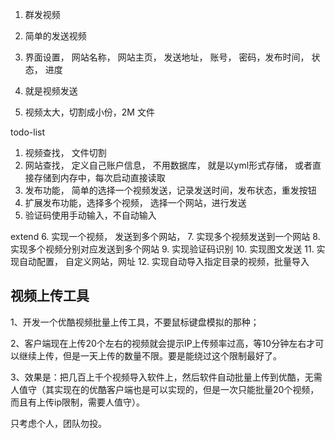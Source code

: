 1. 群发视频
2. 简单的发送视频
3. 界面设置，  网站名称， 网站主页， 发送地址， 账号， 密码，发布时间， 状态， 进度
4. 就是视频发送

5. 视频太大，切割成小份，2M 文件


todo-list
1. 视频查找， 文件切割
2. 网站查找， 定义自己账户信息， 不用数据库， 就是以yml形式存储， 或者直接存储到内存中，每次启动直接读取
3. 发布功能， 简单的选择一个视频发送，记录发送时间，发布状态，重发按钮
4. 扩展发布功能，选择多个视频， 选择一个网站，进行发送
5. 验证码使用手动输入，不自动输入

extend
6. 实现一个视频， 发送到多个网站， 
7. 实现多个视频发送到一个网站
8. 实现多个视频分别对应发送到多个网站
9. 实现验证码识别
10. 实现图文发送
11. 实现自动配置， 自定义网站，网址
12. 实现自动导入指定目录的视频，批量导入


## 视频上传工具
1、开发一个优酷视频批量上传工具，不要鼠标键盘模拟的那种；

2、客户端现在上传20个左右的视频就会提示IP上传频率过高，等10分钟左右才可以继续上传，但是一天上传的数量不限。要是能绕过这个限制最好了。

3、效果是：把几百上千个视频导入软件上，然后软件自动批量上传到优酷，无需人值守（其实现在的优酷客户端也是可以实现的，但是一次只能批量20个视频，而且有上传ip限制，需要人值守）。

只考虑个人，团队勿投。

